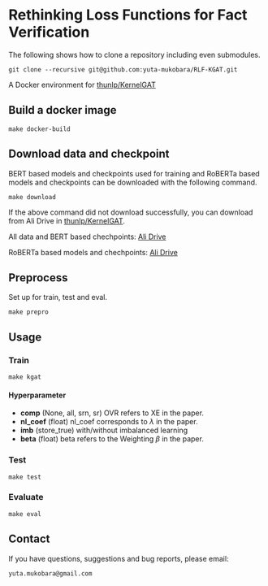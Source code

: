 # Rethinking Loss Functions for Fact Verification

The following shows how to clone a repository including even submodules.
```
git clone --recursive git@github.com:yuta-mukobara/RLF-KGAT.git
```

A Docker environment for [thunlp/KernelGAT](https://github.com/thunlp/KernelGAT)


## Build a docker image
```
make docker-build
```


## Download data and checkpoint

BERT based models and checkpoints used for training and RoBERTa based models and checkpoints can be downloaded with the following command.

```
make download
```
If the above command did not download successfully, you can download from Ali Drive in [thunlp/KernelGAT](https://github.com/thunlp/KernelGAT).

All data and BERT based chechpoints: [Ali Drive](https://thunlp.oss-cn-qingdao.aliyuncs.com/KernelGAT/FEVER/KernelGAT.zip)

RoBERTa based models and chechpoints: [Ali Drive](https://thunlp.oss-cn-qingdao.aliyuncs.com/KernelGAT/FEVER/KernelGAT_roberta_large.zip)


## Preprocess

Set up for train, test and eval.
```
make prepro
```


## Usage

### Train
```
make kgat
```

#### Hyperparameter
- **comp** (None, all, srn, sr) OVR refers to XE in the paper.
- **nl_coef** (float) nl_coef corresponds to $\lambda$ in the paper.
- **imb** (store_true) with/without imbalanced learning
- **beta** (float) beta refers to the Weighting $\beta$ in the paper.


### Test
```
make test
```


### Evaluate
```
make eval
```

## Contact
If you have questions, suggestions and bug reports, please email:
```
yuta.mukobara@gmail.com
```
